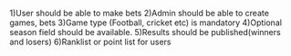 1)User should be able to make bets
2)Admin should be able to create games, bets
3)Game type (Football, cricket etc) is mandatory
4)Optional season field should be available.
5)Results should be published(winners and losers)
6)Ranklist or point list for users
